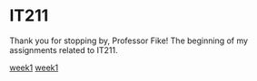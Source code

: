 # IT211

Thank you for stopping by, Professor Fike!
The beginning of my assignments related to IT211. 

[week1](https://justalexh.github.io/IT211/week1/index.html)
[week1](https://justalexh.github.io/IT211/week2/index.html)

